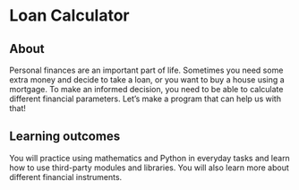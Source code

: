 # Loan Calculator

## About

Personal finances are an important part of life. Sometimes you need some extra money and decide to take a loan, or you want to buy a house using a mortgage. To make an informed decision, you need to be able to calculate different financial parameters. Let’s make a program that can help us with that!

## Learning outcomes

You will practice using mathematics and Python in everyday tasks and learn how to use third-party modules and libraries. You will also learn more about different financial instruments.